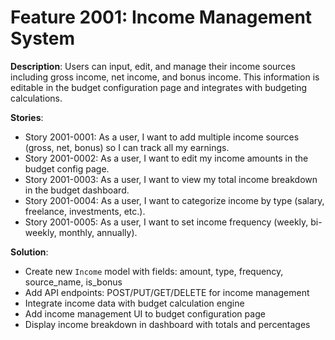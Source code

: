 # Feature 2001: Income Management System

**Description**: Users can input, edit, and manage their income sources including gross income, net income, and bonus income. This information is editable in the budget configuration page and integrates with budgeting calculations.

**Stories**:
- Story 2001-0001: As a user, I want to add multiple income sources (gross, net, bonus) so I can track all my earnings.
- Story 2001-0002: As a user, I want to edit my income amounts in the budget config page.
- Story 2001-0003: As a user, I want to view my total income breakdown in the budget dashboard.
- Story 2001-0004: As a user, I want to categorize income by type (salary, freelance, investments, etc.).
- Story 2001-0005: As a user, I want to set income frequency (weekly, bi-weekly, monthly, annually).

**Solution**:
- Create new `Income` model with fields: amount, type, frequency, source_name, is_bonus
- Add API endpoints: POST/PUT/GET/DELETE for income management
- Integrate income data with budget calculation engine
- Add income management UI to budget configuration page
- Display income breakdown in dashboard with totals and percentages
